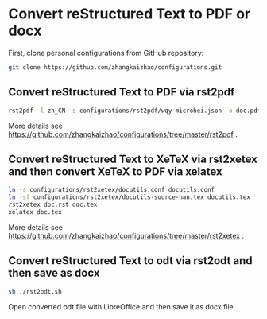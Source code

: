 # Convert reStructured Text to PDF or docx

First, clone personal configurations from GitHub repository:

```sh
git clone https://github.com/zhangkaizhao/configurations.git
```

## Convert reStructured Text to PDF via rst2pdf

```sh
rst2pdf -l zh_CN -s configurations/rst2pdf/wqy-microhei.json -o doc.pdf doc.rst
```

More details see https://github.com/zhangkaizhao/configurations/tree/master/rst2pdf .

## Convert reStructured Text to XeTeX via rst2xetex and then convert XeTeX to PDF via xelatex

```sh
ln -s configurations/rst2xetex/docutils.conf docutils.conf
ln -sf configurations/rst2xetex/docutils-source-han.tex docutils.tex
rst2xetex doc.rst doc.tex
xelatex doc.tex
```

More details see https://github.com/zhangkaizhao/configurations/tree/master/rst2xetex .

## Convert reStructured Text to odt via rst2odt and then save as docx

```sh
sh ./rst2odt.sh
```

Open converted odt file with LibreOffice and then save it as docx file.
